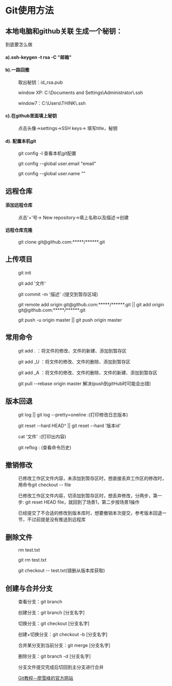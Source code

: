 # Git使用方法
<h2>本地电脑和github关联 生成一个秘钥：</h2> 到底要怎么做
<dl>
	<h4>a).ssh-keygen -t rsa -C "邮箱"</h4>
	<h4>b).一路回撤</h4>
	<dd>
		<p>取出秘钥：id_rsa.pub</p>
		<p>window XP:  C:\Documents and Settings\Administrator\.ssh</p>
		<p>window7：C:\Users\THINK\.ssh</p>
	</dd>
	<h4>c).在github里面填上秘钥</h4>
	<dd>
		<p>点击头像->settings->SSH keys-> 填写title，秘钥</p>
	</dd>
	<h4>d). 配置本机git</h4>
	<dd>
		<p>git config -l 查看本机git配置</p>
		<p>git config --global user.email "email"</p>
		<p>git config --global user.name ""</p>
	</dd>
</dl>
<h2>远程仓库</h2>
<dl>
	<h4>添加远程仓库</h4>
	<dd>
		<p>点击'+'号-> New repository->填上名称以及描述->创建</p>
	</dd>
	<h4>远程仓库克隆</h4>
	<dd>
		<p>git clone git@github.com:*****/******.git</p>
	</dd>
</dl>
<h2>上传项目</h2>
<dl>
	<h4></h4>
	<dd>
		<p>git init</p>
		<p>git add '文件'</p>
		<p>git commit -m '描述' :(提交到暂存区域)</p>
		<p>git remote add origin git@github.com:*****/******.git || git add origin git@github.com:*****/******.git</p>
		<p>git push -u origin master || git push origin master</p>
	</dd>
</dl>
<h2>常用命令</h2>
<dl>
	<dd>
		<p>git add . ：将文件的修改、文件的新建、添加到暂存区</p>
		<p>git add _U ：将文件的修改、文件的删除、添加到暂存区</p>
		<p>git add _A ：将文件的修改、文件的删除、文件的新建、添加到暂存区</p>	
		<p>git pull --rebase origin master 解决(push到gitHub时可能会出错)</p>
	</dd>
</dl>
<h2>版本回退</h2>
<dl>
	<dd>
		<p>git log || git log --pretty=oneline :(打印修改日志版本)</p>
		<p>git reset --hard HEAD^ || git reset --hard '版本id'</p>
		<p>cat '文件' :(打印出内容)</p>
		<p>git reflog : (查看命令历史)</p>
	</dd>
</dl>
<h2>撤销修改</h2>
<dl>
	<dd>
		<p>已修改工作区文件内容，未添加到暂存区时，想直接丢弃工作区的修改时，用命令git checkout -- file</p>
		<p>已修改工作区文件内容，切添加到暂存区时，想丢弃修改，分两步，第一步: git reset HEAD file，就回到了场景1，第二步按场景1操作</p>
		<p>已经提交了不合适的修改到版本库时，想要撤销本次提交，参考版本回退一节，不过前提是没有推送到远程库</p>
	</dd>
</dl>
<h2>删除文件</h2>
<dl>
	<dd>
		<p>rm test.txt</p>
		<p>git rm test.txt</p>
		<p>git checkout -- test.txt(错删从版本库获取)</p>
	</dd>
</dl>
<h2>创建与合并分支</h2>
<dl>
	<dd>
		<p>查看分支：git branch</p>
		<p>创建分支：git branch [分支名字]</p>
		<p>切换分支：git checkout [分支名字]</p>
		<p>创建+切换分支：git checkout -b [分支名字]</p>
		<p>合并某分支到当前分支：git merge [分支名字]</p>
		<p>删除分支：git branch -d [分支名字]</p>
		<p>分支文件提交完成后切回到主分支进行合并</p>
		<p><a href="https://www.liaoxuefeng.com/wiki/0013739516305929606dd18361248578c67b8067c8c017b000">Git教程--廖雪峰的官方网站</a></p>
	</dd>
</dl>




